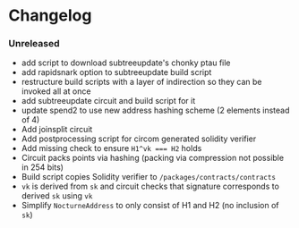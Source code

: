 # Changelog

### Unreleased

- add script to download subtreeupdate's chonky ptau file
- add rapidsnark option to subtreeupdate build script
- restructure build scripts with a layer of indirection so they can be invoked all at once
- add subtreeupdate circuit and build script for it
- update spend2 to use new address hashing scheme (2 elements instead of 4)
- Add joinsplit circuit
- Add postprocessing script for circom generated solidity verifier
- Add missing check to ensure `H1^vk === H2` holds
- Circuit packs points via hashing (packing via compression not possible in 254 bits)
- Build script copies Solidity verifier to `/packages/contracts/contracts`
- `vk` is derived from `sk` and circuit checks that signature corresponds to derived `sk` using `vk`
- Simplify `NocturneAddress` to only consist of H1 and H2 (no inclusion of `sk`)
